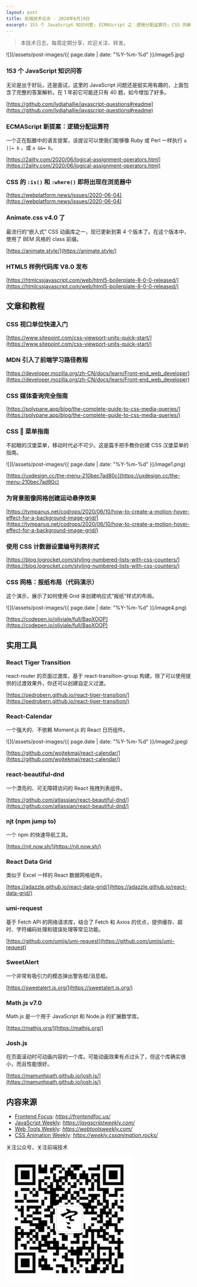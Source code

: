 ```yaml
---
layout: post
title: 前端技术日志 - 2020年6月19日
excerpt: 153 个 JavaScript 知识问答; ECMAScript 之：逻辑分配运算符; CSS 的新伪类 :is() 和 :where()
---
```


> 本技术日志，每周定期分享，欢迎关注、转发。

![](/assets/post-images/{{ page.date | date: "%Y-%m-%d" }}/image5.jpg)

### 153 个 JavaScript 知识问答

无论是出于好玩，还是面试，这里的 JavaScript 问题还是挺实用有趣的，上面包含了完整的答案解析。在 1 年前它可能还只有 40 题，如今增加了好多。

[https://github.com/lydiahallie/javascript-questions#readme](https://github.com/lydiahallie/javascript-questions#readme)

### ECMAScript 新提案：逻辑分配运算符

一个正在酝酿中的语言提案，该提议可以使我们能够像 Ruby 或 Perl 一样执行 `a ||= b` ，或 `a &&= b`。

[https://2ality.com/2020/06/logical-assignment-operators.html](https://2ality.com/2020/06/logical-assignment-operators.html)

### CSS 的 `:is()` 和 `:where()` 即将出现在浏览器中

[https://webplatform.news/issues/2020-06-04](https://webplatform.news/issues/2020-06-04)

### Animate.css v4.0 了

最流行的“嵌入式” CSS 动画库之一，现已更新到第 4 个版本了。在这个版本中，使用了 BEM 风格的 class 前缀。

[https://animate.style/](https://animate.style/)

### HTML5 样例代码库 V8.0 发布

[https://htmlcssjavascript.com/web/html5-boilerplate-8-0-0-released/](https://htmlcssjavascript.com/web/html5-boilerplate-8-0-0-released/)

## 文章和教程

### CSS 视口单位快速入门

[https://www.sitepoint.com/css-viewport-units-quick-start/](https://www.sitepoint.com/css-viewport-units-quick-start/)

### MDN 引入了前端学习路径教程

[https://developer.mozilla.org/zh-CN/docs/learn/Front-end_web_developer](https://developer.mozilla.org/zh-CN/docs/learn/Front-end_web_developer)

### CSS 媒体查询完全指南

[https://polypane.app/blog/the-complete-guide-to-css-media-queries/](https://polypane.app/blog/the-complete-guide-to-css-media-queries/)

### CSS 🍔 菜单指南

不起眼的汉堡菜单，移动时代必不可少。这是篇手把手教你创建 CSS 汉堡菜单的指南。

![](/assets/post-images/{{ page.date | date: "%Y-%m-%d" }}/image1.png)

[https://uxdesign.cc/the-menu-210bec7ad80c](https://uxdesign.cc/the-menu-210bec7ad80c)

### 为背景图像网格创建运动悬停效果

[https://tympanus.net/codrops/2020/06/10/how-to-create-a-motion-hover-effect-for-a-background-image-grid/](https://tympanus.net/codrops/2020/06/10/how-to-create-a-motion-hover-effect-for-a-background-image-grid/)

### 使用 CSS 计数器设置编号列表样式

[https://blog.logrocket.com/styling-numbered-lists-with-css-counters/](https://blog.logrocket.com/styling-numbered-lists-with-css-counters/)

### CSS 网格：报纸布局（代码演示）

这个演示，展示了如何使用 Grid 来创建响应式“报纸”样式的布局。

![](/assets/post-images/{{ page.date | date: "%Y-%m-%d" }}/image4.png)

[https://codepen.io/oliviale/full/BaoXOOP](https://codepen.io/oliviale/full/BaoXOOP)

## 实用工具

### React Tiger Transition

react-router 的页面过渡库，基于 react-transition-group 构建。除了可以使用提供的过渡效果外，你还可以创建自定义过渡。

[https://pedrobern.github.io/react-tiger-transition/](https://pedrobern.github.io/react-tiger-transition/)

### React-Calendar

一个强大的、不依赖 Moment.js 的 React 日历组件。

![](/assets/post-images/{{ page.date | date: "%Y-%m-%d" }}/image2.jpeg)

[https://github.com/wojtekmaj/react-calendar/](https://github.com/wojtekmaj/react-calendar/)

### react-beautiful-dnd

一个漂亮的、可无障碍访问的 React 拖拽列表组件。

[https://github.com/atlassian/react-beautiful-dnd/](https://github.com/atlassian/react-beautiful-dnd/)

### njt (npm jump to)

一个 npm 的快速导航工具。

[https://njt.now.sh/](https://njt.now.sh/)

### React Data Grid

类似于 Excel 一样的 React 数据网格组件。

[https://adazzle.github.io/react-data-grid/](https://adazzle.github.io/react-data-grid/)

### umi-request

基于 Fetch API 的网络请求库，结合了 Fetch 和 Axios 的优点，提供缓存、超时、字符编码处理和错误处理等常见功能。

[https://github.com/umijs/umi-request](https://github.com/umijs/umi-request)

### SweetAlert

一个非常有吸引力的模态弹出警告框/消息框。

[https://sweetalert.js.org/](https://sweetalert.js.org/)

### Math.js v7.0

Math.js 是一个用于 JavaScript 和 Node.js 的扩展数学库。

[https://mathjs.org/](https://mathjs.org/)

### Josh.js

在页面滚动时可动画内容的一个库。可能动画效果有点过头了，但这个库确实很小，而且性能很好。

[https://mamunhpath.github.io/josh.js/](https://mamunhpath.github.io/josh.js/)

## 内容来源

- [Frontend Focus](https://frontendfoc.us/): *https://frontendfoc.us/*
- [JavaScript Weekly](https://javascriptweekly.com/): *https://javascriptweekly.com/*
- [Web Tools Weekly](https://webtoolsweekly.com/): *https://webtoolsweekly.com/*
- [CSS Animation Weekly](https://weekly.cssanimation.rocks/): *https://weekly.cssanimation.rocks/*

关注公众号，关注前端技术

![赵不寒的网络日记](/assets/qrcode-clean.jpg)

